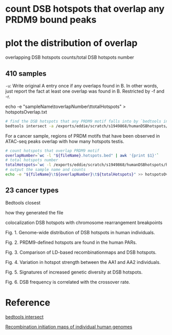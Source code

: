 # count DSB hotspots that overlap any PRDM9 bound peaks

# plot the distribution of overlap
overlapping DSB hotspots counts/total DSB hotspots number


## 410 samples
`-u`: Write original A entry once if any overlaps found in B. In other words, just report the fact at least one overlap was found in B. Restricted by -f and -r. 


echo -e "sampleName\toverlapNumber\ttotalHotspots" > hotspotsOverlap.txt
```bash
# find the DSB hotspots that any PRDM9 motif falls into by `bedtools intersect`
bedtools intersect -a /exports/eddie/scratch/s1949868/humanDSBhotspots/humanDSBhotspots_AA_AB.hg38.txt -b $file -u -F 1.0 > "${fileName}.hotspots.bed"
```
For a cancer sample, regions of PRDM motifs that have been observed in ATAC-seq peaks overlap with how many hotspots testis.
```bash
# count hotspots that overlap PRDM9 motif
overlapNumber=`wc -l "${fileName}.hotspots.bed" | awk '{print $1}'`
# total hotspots number
totalHotspots=`wc -l /exports/eddie/scratch/s1949868/humanDSBhotspots/humanDSBhotspots_AA_AB.hg38.txt | awk '{print $1}'`
# output the sample name and counts
echo -e "${fileName}\t${overlapNumber}\t${totalHotspots}" >> hotspotsOverlap.txt
```
## 23 cancer types
Bedtools closest

how they generated the file

colocalization DSB hotspots with chromosome rearrangement breakpoints

Fig. 1. Genome-wide distribution of DSB hotspots in human individuals.

Fig. 2. PRDM9-defined hotspots are found in the human PARs.

Fig. 3. Comparison of LD-based recombinationmaps and DSB hotspots.

Fig. 4. Variation in hotspot strength between the AA1 and AA2 individuals.

Fig. 5. Signatures of increased genetic diversity at DSB hotspots.

Fig. 6. DSB frequency is correlated with the crossover rate.
# Reference
[bedtools intersect](https://bedtools.readthedocs.io/en/latest/content/tools/intersect.html)

[Recombination initiation maps of individual human genomes](https://science.sciencemag.org/content/346/6211/1256442)
<!--stackedit_data:
eyJoaXN0b3J5IjpbMTE5MzIyOTc1LC0xNDMxODM1Njc2LDU1NT
cyNTk5MSwzMjY4MzA0MzAsODUzMjc4NDMxLC0xODcxNTIzMzE3
LC0yMDA4MzE5OTEsMTc0NDcwMTcxMCwxMTU5NDM4MjQzLDIxMj
g4NjQ2MSw3NTgzNDQxNTQsLTM3MTU1OTIyNSwtOTI4NDc3MSw0
NzU1MzY4MjMsLTE0OTkxMDc2NjMsLTExNTgyNDYwOTUsLTEwOD
c1NTQ5NzEsLTE1OTczNjc3MzQsMTMxMTA5NDI4MSwtMjAxMzQ2
MjcxOF19
-->